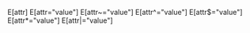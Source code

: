 E[attr]
E[attr="value"]
E[attr~="value"]
E[attr^="value"]
E[attr$="value"]
E[attr*="value"]
E[attr|="value"]
